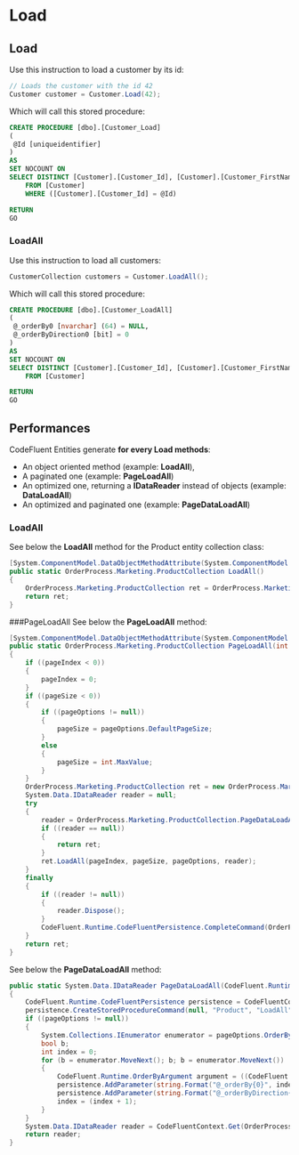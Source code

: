 # Load

## Load

Use this instruction to load a customer by its id:

```csharp
// Loads the customer with the id 42
Customer customer = Customer.Load(42);
```

Which will call this stored procedure:


```sql
CREATE PROCEDURE [dbo].[Customer_Load]
(
 @Id [uniqueidentifier]
)
AS
SET NOCOUNT ON
SELECT DISTINCT [Customer].[Customer_Id], [Customer].[Customer_FirstName], [Customer].[Customer_Email], [Customer].[Customer_LastName], [Customer].[_trackLastWriteTime], [Customer].[_trackCreationTime], [Customer].[_trackLastWriteUser], [Customer].[_trackCreationUser], [Customer].[_rowVersion] 
    FROM [Customer]
    WHERE ([Customer].[Customer_Id] = @Id)

RETURN
GO
```

### LoadAll

Use this instruction to load all customers:

```csharp
CustomerCollection customers = Customer.LoadAll();
```

Which will call this stored procedure:


```sql
CREATE PROCEDURE [dbo].[Customer_LoadAll]
(
 @_orderBy0 [nvarchar] (64) = NULL,
 @_orderByDirection0 [bit] = 0
)
AS
SET NOCOUNT ON
SELECT DISTINCT [Customer].[Customer_Id], [Customer].[Customer_FirstName], [Customer].[Customer_Email], [Customer].[Customer_LastName], [Customer].[_trackLastWriteTime], [Customer].[_trackCreationTime], [Customer].[_trackLastWriteUser], [Customer].[_trackCreationUser], [Customer].[_rowVersion] 
    FROM [Customer]

RETURN
GO
```

## Performances

CodeFluent Entities generate **for every Load methods**:

* An object oriented method (example: **LoadAll**),
* A paginated one (example: **PageLoadAll**)
* An optimized one, returning a **IDataReader** instead of objects (example: **DataLoadAll**)
* An optimized and paginated one (example: **PageDataLoadAll**)

### LoadAll
See below the **LoadAll** method for the Product entity collection class:

```csharp
[System.ComponentModel.DataObjectMethodAttribute(System.ComponentModel.DataObjectMethodType.Select, true)]
public static OrderProcess.Marketing.ProductCollection LoadAll()
{
    OrderProcess.Marketing.ProductCollection ret = OrderProcess.Marketing.ProductCollection.PageLoadAll(int.MinValue, int.MaxValue, null);
    return ret;
}
```

###PageLoadAll
See below the **PageLoadAll** method:

```csharp
[System.ComponentModel.DataObjectMethodAttribute(System.ComponentModel.DataObjectMethodType.Select, true)]
public static OrderProcess.Marketing.ProductCollection PageLoadAll(int pageIndex, int pageSize, CodeFluent.Runtime.PageOptions pageOptions)
{
    if ((pageIndex < 0))
    {
        pageIndex = 0;
    }
    if ((pageSize < 0))
    {
        if ((pageOptions != null))
        {
            pageSize = pageOptions.DefaultPageSize;
        }
        else
        {
            pageSize = int.MaxValue;
        }
    }
    OrderProcess.Marketing.ProductCollection ret = new OrderProcess.Marketing.ProductCollection();
    System.Data.IDataReader reader = null;
    try
    {
        reader = OrderProcess.Marketing.ProductCollection.PageDataLoadAll(pageOptions);
        if ((reader == null))
        {
            return ret;
        }
        ret.LoadAll(pageIndex, pageSize, pageOptions, reader);
    }
    finally
    {
        if ((reader != null))
        {
            reader.Dispose();
        }
        CodeFluent.Runtime.CodeFluentPersistence.CompleteCommand(OrderProcess.Constants.OrderProcessStoreName);
    }
    return ret;
}
```

See below the **PageDataLoadAll** method:

```csharp
public static System.Data.IDataReader PageDataLoadAll(CodeFluent.Runtime.PageOptions pageOptions)
{
    CodeFluent.Runtime.CodeFluentPersistence persistence = CodeFluentContext.Get(OrderProcess.Constants.OrderProcessStoreName).Persistence;
    persistence.CreateStoredProcedureCommand(null, "Product", "LoadAll");
    if ((pageOptions != null))
    {
        System.Collections.IEnumerator enumerator = pageOptions.OrderByArguments.GetEnumerator();
        bool b;
        int index = 0;
        for (b = enumerator.MoveNext(); b; b = enumerator.MoveNext())
        {
            CodeFluent.Runtime.OrderByArgument argument = ((CodeFluent.Runtime.OrderByArgument)(enumerator.Current));
            persistence.AddParameter(string.Format("@_orderBy{0}", index), argument.Name);
            persistence.AddParameter(string.Format("@_orderByDirection{0}", index), ((int)(argument.Direction)));
            index = (index + 1);
        }
    }
    System.Data.IDataReader reader = CodeFluentContext.Get(OrderProcess.Constants.OrderProcessStoreName).Persistence.ExecuteReader();
    return reader;
}
```